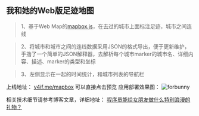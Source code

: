 ## 我和她的Web版足迹地图 

> 1、基于Web Map的[mapbox.js](https://www.mapbox.com/mapbox.js/api/v2.4.0/)，在去过的城市上面标注足迹，城市之间连线

> 2、将城市和城市之间的连线数据采用JSON的格式导出，便于更新维护，手撸了一个简单的JSON解释器，去解析每个城市marker的城市名、详细内容、描述、marker的类型和坐标

> 3、左侧显示在一起的时间统计，和城市列表的导航栏

上线地址： [v4if.me/mapbox](http://v4if.me/mapbox)  可以直接点击预览
应用部署效果图：
![forbunny](http://7xot8c.com1.z0.glb.clouddn.com/2016-09-08-172406.png)

相关技术细节请参考博客文章，详细地址： [程序员能给女朋友做什么特别浪漫的礼物？](http://v4if.me/2016/ForBunny/)
